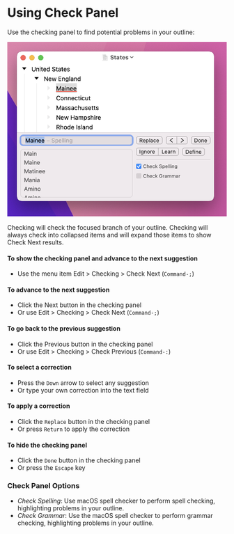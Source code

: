 # Using Check Panel

Use the checking panel to find potential problems in your outline:

![Checking Panel](../.gitbook/assets/check.png)

Checking will check the focused branch of your outline. Checking will always check into collapsed items and will expand those items to show Check Next results.

#### To show the checking panel and advance to the next suggestion

* Use the menu item Edit > Checking > Check Next (`Command-;`)

#### To advance to the next suggestion

* Click the Next button in the checking panel
* Or use Edit > Checking > Check Next (`Command-;`)

#### To go back to the previous suggestion

* Click the Previous button in the checking panel
* Or use Edit > Checking > Check Previous (`Command-:`)

#### To select a correction

* Press the `Down` arrow to select any suggestion
* Or type your own correction into the text field

#### To apply a correction

* Click the `Replace` button in the checking panel
* Or press `Return` to apply the correction

#### To hide the checking panel

* Click the `Done` button in the checking panel
* Or press the `Escape` key

### Check Panel Options

* _Check Spelling_: Use macOS spell checker to perform spell checking, highlighting problems in your outline.&#x20;
* _Check Grammar_: Use the macOS spell checker to perform grammar checking, highlighting problems in your outline.
